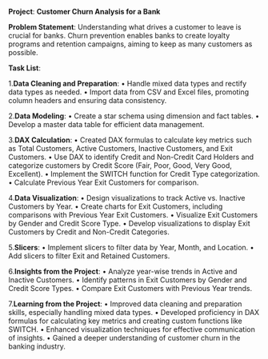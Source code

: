 __Project__: __Customer Churn Analysis for a Bank__

__Problem Statement__: Understanding what drives a customer to leave is crucial for banks. Churn prevention enables banks to create loyalty programs and retention campaigns, aiming to keep as many customers as possible.

__Task List__:

1.__Data Cleaning and Preparation__:
 •	Handle mixed data types and rectify data types as needed.
 •	Import data from CSV and Excel files, promoting column headers and ensuring data consistency.

2.__Data Modeling__:
 •	Create a star schema using dimension and fact tables.
 •	Develop a master data table for efficient data management.

3.__DAX Calculation__:
 •	Created DAX formulas to calculate key metrics such as Total Customers, Active Customers, Inactive Customers, and Exit Customers.
 •	Use DAX to identify Credit and Non-Credit Card Holders and categorize customers by Credit Score (Fair, Poor, Good, Very Good, Excellent).
 •	Implement the SWITCH function for Credit Type categorization.
 •	Calculate Previous Year Exit Customers for comparison.

4.__Data Visualization__:
 •	Design visualizations to track Active vs. Inactive Customers by Year.
 •	Create charts for Exit Customers, including comparisons with Previous Year Exit Customers.
 •	Visualize Exit Customers by Gender and Credit Score Type.
 •	Develop visualizations to display Exit Customers by Credit and Non-Credit Categories.

5.__Slicers__:
 •	Implement slicers to filter data by Year, Month, and Location.
 •	Add slicers to filter Exit and Retained Customers.
 
6.__Insights from the Project__:
 •	Analyze year-wise trends in Active and Inactive Customers.
 •	Identify patterns in Exit Customers by Gender and Credit Score Types.
 •	Compare Exit Customers with Previous Year trends.

7.__Learning from the Project__:
 •	Improved data cleaning and preparation skills, especially handling mixed data types.
 •	Developed proficiency in DAX formulas for calculating key metrics and creating custom functions like SWITCH.
 •	Enhanced visualization techniques for effective communication of insights.
 •	Gained a deeper understanding of customer churn in the banking industry.

